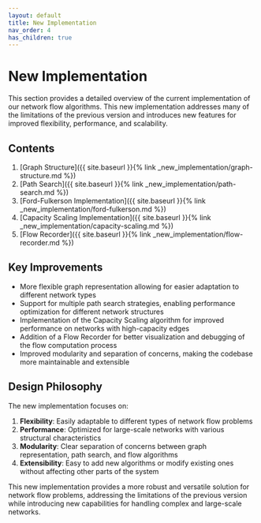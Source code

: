 ```yaml
---
layout: default
title: New Implementation
nav_order: 4
has_children: true
---
```


# New Implementation

This section provides a detailed overview of the current implementation of our network flow algorithms. This new implementation addresses many of the limitations of the previous version and introduces new features for improved flexibility, performance, and scalability.

## Contents

1. [Graph Structure]({{ site.baseurl }}{% link _new_implementation/graph-structure.md %})
2. [Path Search]({{ site.baseurl }}{% link _new_implementation/path-search.md %})
3. [Ford-Fulkerson Implementation]({{ site.baseurl }}{% link _new_implementation/ford-fulkerson.md %})
4. [Capacity Scaling Implementation]({{ site.baseurl }}{% link _new_implementation/capacity-scaling.md %})
5. [Flow Recorder]({{ site.baseurl }}{% link _new_implementation/flow-recorder.md %})

## Key Improvements

- More flexible graph representation allowing for easier adaptation to different network types
- Support for multiple path search strategies, enabling performance optimization for different network structures
- Implementation of the Capacity Scaling algorithm for improved performance on networks with high-capacity edges
- Addition of a Flow Recorder for better visualization and debugging of the flow computation process
- Improved modularity and separation of concerns, making the codebase more maintainable and extensible

## Design Philosophy

The new implementation focuses on:

1. **Flexibility**: Easily adaptable to different types of network flow problems
2. **Performance**: Optimized for large-scale networks with various structural characteristics
3. **Modularity**: Clear separation of concerns between graph representation, path search, and flow algorithms
4. **Extensibility**: Easy to add new algorithms or modify existing ones without affecting other parts of the system

This new implementation provides a more robust and versatile solution for network flow problems, addressing the limitations of the previous version while introducing new capabilities for handling complex and large-scale networks.